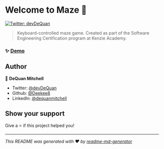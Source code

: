 # Welcome to Maze 👋
[![Twitter: devDeQuan](https://img.shields.io/twitter/follow/devDeQuan.svg?style=social)](https://twitter.com/devDeQuan)

> Keyboard-controlled maze game. Created as part of the Software Engineering Certification program at Kenzie Academy.

### ✨ [Demo](https://deekee8.github.io/Maze/)

## Author

👤 **DeQuan Mitchell**

* Twitter: [@devDeQuan](https://twitter.com/devDeQuan)
* Github: [@Deekee8](https://github.com/Deekee8)
* LinkedIn: [@dequanmitchell](https://linkedin.com/in/dequanmitchell)

## Show your support

Give a ⭐️ if this project helped you!


***
_This README was generated with ❤️ by [readme-md-generator](https://github.com/kefranabg/readme-md-generator)_